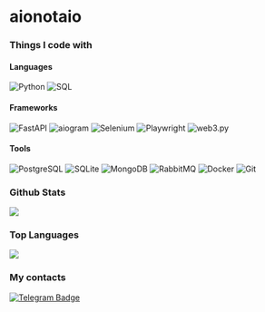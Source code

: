 <h1>aionotaio</h1>
<h3>Things I code with</h3>
<h4>Languages</h4>
<div>
  <img alt="Python" src="https://img.shields.io/badge/Python-3776AB?style=flat&logo=Python&logoColor=white">
  <img alt="SQL" src="https://img.shields.io/badge/SQL-009848?style=flat">
</div>
<h4>Frameworks</h4>
<div>
  <img alt="FastAPI" src="https://img.shields.io/badge/FastAPI-009688?style=flat&logo=fastapi&logoColor=white">
  <img alt="aiogram" src="https://img.shields.io/badge/aiogram-1E90FF?style=flat&logo=Telegram&logoColor=white">
  <img alt="Selenium" src="https://img.shields.io/badge/Selenium-43B02A?style=flat&logo=Selenium&logoColor=white">
  <img alt="Playwright" src="https://img.shields.io/badge/Playwright-008000?style=flat">
  <img alt="web3.py" src="https://img.shields.io/badge/web3.py-3C3C3D?style=flat&logo=Ethereum&logoColor=white">
</div>
<h4>Tools</h4>
<div>
  <img alt="PostgreSQL" src="https://img.shields.io/badge/PostgreSQL-4169E1?style=flat&logo=PostgreSQL&logoColor=white">
  <img alt="SQLite" src="https://img.shields.io/badge/SQLite-003B57?style=flat&logo=SQLite&logoColor=white">
  <img alt="MongoDB" src="https://img.shields.io/badge/MongoDB-47A248?style=flat&logo=mongodb&logoColor=white">
  <img alt="RabbitMQ" src="https://img.shields.io/badge/RabbitMQ-FF6600?style=flat&logo=RabbitMQ&logoColor=white">
  <img alt="Docker" src="https://img.shields.io/badge/Docker-2496ED?style=flat&logo=docker&logoColor=white">
  <img alt="Git" src="https://img.shields.io/badge/Git-F05032?style=flat&logo=git&logoColor=white">
<h3>Github Stats</h3>
<picture>
  <source
    srcset="https://github-readme-stats.vercel.app/api?username=aionotaio&show_icons=true&theme=dark"
    media="(prefers-color-scheme: dark)"
  />
  <source
    srcset="https://github-readme-stats.vercel.app/api?username=aionotaio&show_icons=true"
    media="(prefers-color-scheme: light), (prefers-color-scheme: no-preference)"
  />
  <img src="https://github-readme-stats.vercel.app/api?username=aionotaio&show_icons=true" />
</picture>
<h3>Top Languages</h3>
<picture>
  <source
    srcset="https://github-readme-stats.vercel.app/api/top-langs/?username=aionotaio&layout=compact&theme=dark"
    media="(prefers-color-scheme: dark)"
  />
  <source
    srcset="https://github-readme-stats.vercel.app/api/top-langs/?username=aionotaio&layout=compact"
    media="(prefers-color-scheme: light), (prefers-color-scheme: no-preference)"
  />
  <img src="https://github-readme-stats.vercel.app/api/top-langs/?username=aionotaio&layout=compact" />
</picture>
<h3>My contacts</h3>
<a href="https://t.me/tls_requests">
  <img src="https://img.shields.io/badge/Telegram-00BFFF?style=flat&logo=Telegram&logoColor=white" alt="Telegram Badge"/>
</a>

